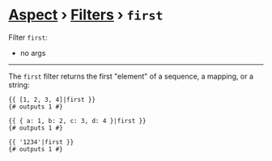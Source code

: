 [Aspect](./../../readme.md) › [Filters](./../filters.md) › `first`
==============

<!-- {% raw %} -->

Filter `first`:
* no args

---

The `first` filter returns the first "element" of a sequence, a mapping, or a string:

```twig
{{ [1, 2, 3, 4]|first }}
{# outputs 1 #}

{{ { a: 1, b: 2, c: 3, d: 4 }|first }}
{# outputs 1 #}

{{ '1234'|first }}
{# outputs 1 #}
```

<!-- {% endraw %} -->